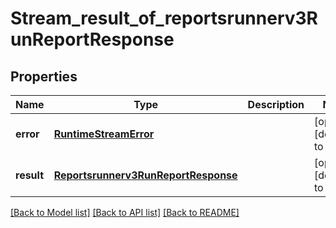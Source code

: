 # Stream_result_of_reportsrunnerv3RunReportResponse

## Properties
Name | Type | Description | Notes
------------ | ------------- | ------------- | -------------
**error** | [**RuntimeStreamError**](RuntimeStreamError.md) |  | [optional] [default to null]
**result** | [**Reportsrunnerv3RunReportResponse**](Reportsrunnerv3RunReportResponse.md) |  | [optional] [default to null]

[[Back to Model list]](../README.md#documentation-for-models) [[Back to API list]](../README.md#documentation-for-api-endpoints) [[Back to README]](../README.md)


